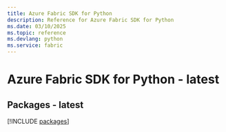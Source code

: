 ```yaml
---
title: Azure Fabric SDK for Python
description: Reference for Azure Fabric SDK for Python
ms.date: 03/10/2025
ms.topic: reference
ms.devlang: python
ms.service: fabric
---
```

# Azure Fabric SDK for Python - latest
## Packages - latest
[!INCLUDE [packages](fabric-index.md)]
